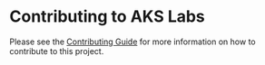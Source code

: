 # Contributing to AKS Labs

Please see the [Contributing Guide](https://azure-samples.github.io/aks-labs/contributing/) for more information on how to contribute to this project.
